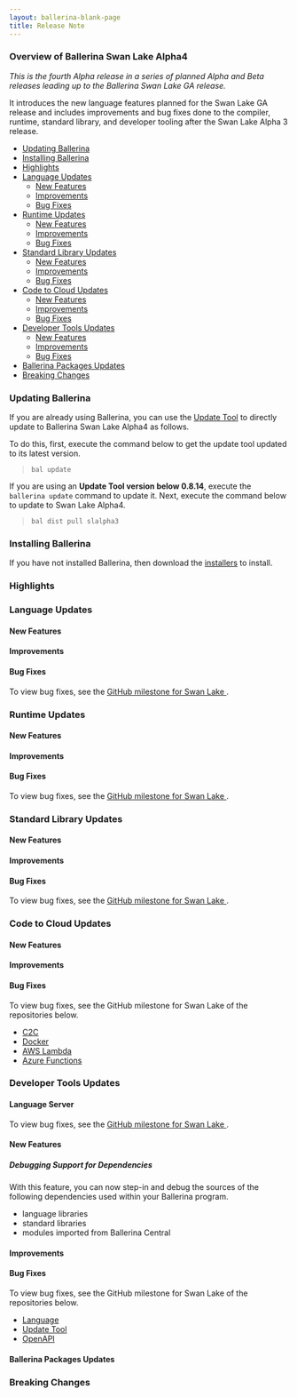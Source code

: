 ```yaml
---
layout: ballerina-blank-page
title: Release Note
---
```

### Overview of Ballerina Swan Lake Alpha4

<em>This is the fourth Alpha release in a series of planned Alpha and Beta releases leading up to the Ballerina Swan Lake GA release.</em> 

It introduces the new language features planned for the Swan Lake GA release and includes improvements and bug fixes done to the compiler, runtime, standard library, and developer tooling after the Swan Lake Alpha 3 release.

- [Updating Ballerina](#updating-ballerina)
- [Installing Ballerina](#installing-ballerina)
- [Highlights](#highlights)
- [Language Updates](#language-updates)
    - [New Features](#new-features)
    - [Improvements](#improvements)
    - [Bug Fixes](#bug-fixes)
- [Runtime Updates](#runtime-updates)
    - [New Features](#new-features)
    - [Improvements](#improvements)
    - [Bug Fixes](#bug-fixes)
- [Standard Library Updates](#standard-library-updates)
    - [New Features](#new-features)
    - [Improvements](#improvements)
    - [Bug Fixes](#bug-fixes)
- [Code to Cloud Updates](#code-to-cloud-updates)
    - [New Features](#new-features)
    - [Improvements](#improvements)
    - [Bug Fixes](#bug-fixes)
- [Developer Tools Updates](#developer-tools-updates)
    - [New Features](#new-features)
    - [Improvements](#improvements)
    - [Bug Fixes](#bug-fixes)
- [Ballerina Packages Updates](ballerina-packages-updates)
- [Breaking Changes](#breaking-changes)

### Updating Ballerina

If you are already using Ballerina, you can use the [Update Tool](/learn/tooling-guide/cli-tools/update-tool/) to directly update to Ballerina Swan Lake Alpha4 as follows. 

To do this, first, execute the command below to get the update tool updated to its latest version. 

> `bal update`

If you are using an **Update Tool version below 0.8.14**, execute the `ballerina update` command to update it. Next, execute the command below to update to Swan Lake Alpha4.

> `bal dist pull slalpha3`

### Installing Ballerina

If you have not installed Ballerina, then download the [installers](/downloads/#swanlake) to install.

### Highlights

### Language Updates

#### New Features

#### Improvements

#### Bug Fixes

To view bug fixes, see the [GitHub milestone for Swan Lake <VERSION>](https://github.com/ballerina-platform/ballerina-lang/issues?q=is%3Aissue+is%3Aclosed+milestone%3A%22Ballerina+Swan+Lake+-+Alpha4%22+label%3AType%2FBug+label%3ATeam%2FCompilerFE).

### Runtime Updates

#### New Features

#### Improvements

#### Bug Fixes

To view bug fixes, see the [GitHub milestone for Swan Lake <VERSION>](https://github.com/ballerina-platform/ballerina-lang/issues?q=is%3Aissue+is%3Aclosed+milestone%3A%22Ballerina+Swan+Lake+-+Alpha4%22+label%3AType%2FBug+label%3ATeam%2FjBallerina).

### Standard Library Updates

#### New Features

#### Improvements

#### Bug Fixes

To view bug fixes, see the [GitHub milestone for Swan Lake <VERSION>](https://github.com/ballerina-platform/ballerina-standard-library/issues?q=is%3Aclosed+is%3Aissue+milestone%3A%22Swan+Lake+Alpha4%22+label%3AType%2FBug).

### Code to Cloud Updates

#### New Features

#### Improvements

#### Bug Fixes

To view bug fixes, see the GitHub milestone for Swan Lake <VERSION> of the repositories below.

- [C2C](https://github.com/ballerina-platform/module-ballerina-c2c/issues?q=is%3Aissue+is%3Aclosed+label%3AType%2FBug+milestone%3A%22Ballerina+Swan+Lake+-+Alpha4%22)
- [Docker](https://github.com/ballerina-platform/module-ballerina-docker/issues?q=is%3Aissue+is%3Aclosed+label%3AType%2FBug+milestone%3A%22Ballerina+Swan+Lake+-+Alpha4%22)
- [AWS Lambda](https://github.com/ballerina-platform/module-ballerinax-aws.lambda/issues?q=is%3Aissue+is%3Aclosed+label%3AType%2FBug+milestone%3A%22Ballerina+Swan+Lake+-+Alpha4%22)
- [Azure Functions](https://github.com/ballerina-platform/module-ballerinax-azure.functions/issues?q=is%3Aissue+is%3Aclosed+label%3AType%2FBug+milestone%3A%22Ballerina+Swan+Lake+-+Alpha4%22) 

### Developer Tools Updates

#### Language Server 

To view bug fixes, see the [GitHub milestone for Swan Lake <VERSION>](https://github.com/ballerina-platform/ballerina-lang/issues?q=is%3Aissue+is%3Aclosed+milestone%3A%22Ballerina+Swan+Lake+-+Alpha4%22+label%3AType%2FBug+label%3ATeam%2FLanguageServer).

#### New Features

##### Debugging Support for Dependencies
With this feature, you can now step-in and debug the sources of the following dependencies used within your Ballerina program.
- language libraries
- standard libraries
- modules imported from Ballerina Central

#### Improvements

#### Bug Fixes

To view bug fixes, see the GitHub milestone for Swan Lake <VERSION> of the repositories below.

- [Language](https://github.com/ballerina-platform/ballerina-lang/issues?q=is%3Aissue+is%3Aclosed+milestone%3A%22Ballerina+Swan+Lake+-+Alpha4%22+label%3AType%2FBug+label%3ATeam%2FDevTools)
- [Update Tool](https://github.com/ballerina-platform/ballerina-update-tool/issues?q=is%3Aissue+is%3Aclosed+label%3AType%2FBug+project%3Aballerina-platform%2F32)
- [OpenAPI](https://github.com/ballerina-platform/ballerina-openapi/issues?q=is%3Aissue+is%3Aclosed+label%3AType%2FBug+milestone%3A%22Ballerina+Swan+Lake+-+Alpha%22) 

#### Ballerina Packages Updates

### Breaking Changes

